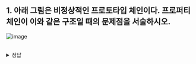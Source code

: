## 1. 아래 그림은 비정상적인 프로토타입 체인이다. 프로퍼티 체인이 이와 같은 구조일 때의 문제점을 서술하시오.
![image](https://user-images.githubusercontent.com/44183007/195031554-6735a3e7-6a96-4837-8a59-e7e34fbfa825.png)

<br/>
<details>
<summary>정답</summary>
<pre>
순환 참조하는 프로토타입 체인이 만들어지면
프로토타입 체인 종점이 존재하지 않기 때문에
프로토타입 체인에서 프로퍼티를 검색할 때 무한 루프에 빠진다.
</pre>
</details>

<br/>
